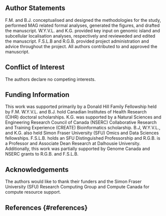 ## Author Statements

F.M. and B.J. conceptualised and designed the methodologies for the study, performed MAG related formal analyses, generated the figures, and drafted the manuscript.
W.Y.V.L. and K.G. provided key input on genomic island and subcellular localisation analyses, respectively and revieweded and edited the manuscript.
F.S.L.B and R.G.B. provided project administration and advice throughout the project.
All authors contributed to and approved the manuscript.

## Conflict of Interest

The authors declare no competing interests.

## Funding Information

This work was supported primarily by a Donald Hill Family Fellowship held by F.M.
W.Y.V.L. and B.J. hold Canadian Institutes of Health Research (CIHR) doctoral scholarships.
K.G. was supported by a Natural Sciences and Engineering Research Council of Canada (NSERC) Collaborative Research and Training Experience (CREATE) Bioinformatics scholarship.
B.J, W.Y.V.L., and K.G. also held Simon Fraser University (SFU) Omics and Data Sciences fellowships.
F.S.L.B. holds an SFU Distinguished Professorship and R.G.B. is a Professor and Associate Dean Research at Dalhousie University.
Additionally, this work was partially supported by Genome Canada and NSERC grants to R.G.B. and F.S.L.B.

## Acknowledgements
The authors would like to thank their funders and the Simon Fraser University (SFU) Research Computing Group and Compute Canada for compute resource support.


## References {#references}
